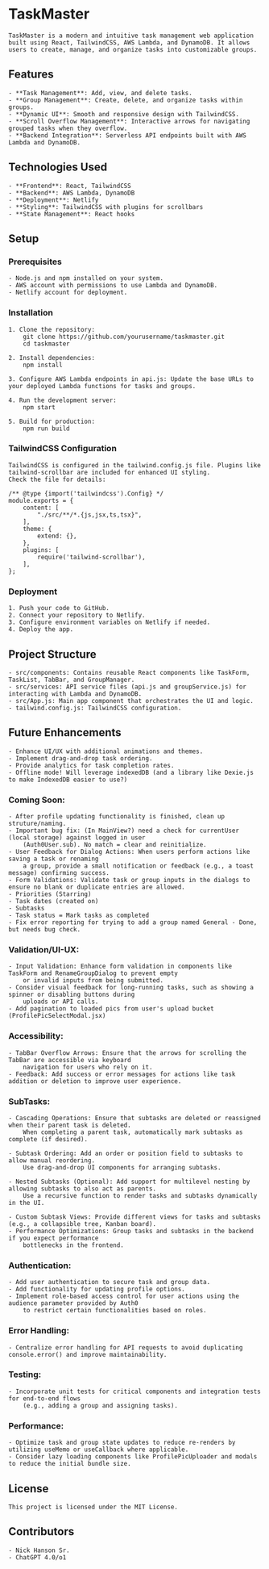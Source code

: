 # TaskMaster

    TaskMaster is a modern and intuitive task management web application built using React, TailwindCSS, AWS Lambda, and DynamoDB. It allows users to create, manage, and organize tasks into customizable groups.

## Features

    - **Task Management**: Add, view, and delete tasks.
    - **Group Management**: Create, delete, and organize tasks within groups.
    - **Dynamic UI**: Smooth and responsive design with TailwindCSS.
    - **Scroll Overflow Management**: Interactive arrows for navigating grouped tasks when they overflow.
    - **Backend Integration**: Serverless API endpoints built with AWS Lambda and DynamoDB.

## Technologies Used

    - **Frontend**: React, TailwindCSS
    - **Backend**: AWS Lambda, DynamoDB
    - **Deployment**: Netlify
    - **Styling**: TailwindCSS with plugins for scrollbars
    - **State Management**: React hooks

## Setup

### Prerequisites
    - Node.js and npm installed on your system.
    - AWS account with permissions to use Lambda and DynamoDB.
    - Netlify account for deployment.

### Installation

    1. Clone the repository:
        git clone https://github.com/yourusername/taskmaster.git
        cd taskmaster

    2. Install dependencies:
        npm install

    3. Configure AWS Lambda endpoints in api.js: Update the base URLs to your deployed Lambda functions for tasks and groups.

    4. Run the development server:
        npm start

    5. Build for production:
        npm run build

### TailwindCSS Configuration

    TailwindCSS is configured in the tailwind.config.js file. Plugins like tailwind-scrollbar are included for enhanced UI styling.
    Check the file for details:

    /** @type {import('tailwindcss').Config} */
    module.exports = {
        content: [
            "./src/**/*.{js,jsx,ts,tsx}",
        ],
        theme: {
            extend: {},
        },
        plugins: [
            require('tailwind-scrollbar'),
        ],
    };

### Deployment

    1. Push your code to GitHub.
    2. Connect your repository to Netlify.
    3. Configure environment variables on Netlify if needed.
    4. Deploy the app.

## Project Structure

    - src/components: Contains reusable React components like TaskForm, TaskList, TabBar, and GroupManager.
    - src/services: API service files (api.js and groupService.js) for interacting with Lambda and DynamoDB.
    - src/App.js: Main app component that orchestrates the UI and logic.
    - tailwind.config.js: TailwindCSS configuration.

## Future Enhancements
    - Enhance UI/UX with additional animations and themes.
    - Implement drag-and-drop task ordering.
    - Provide analytics for task completion rates.
    - Offline mode! Will leverage indexedDB (and a library like Dexie.js to make IndexedDB easier to use?)

### Coming Soon:
    - After profile updating functionality is finished, clean up struture/naming.
    - Important bug fix: (In MainView?) need a check for currentUser (local storage) against logged in user
        (Auth0User.sub). No match = clear and reinitialize.
    - User Feedback for Dialog Actions: When users perform actions like saving a task or renaming
        a group, provide a small notification or feedback (e.g., a toast message) confirming success.
    - Form Validations: Validate task or group inputs in the dialogs to ensure no blank or duplicate entries are allowed.
    - Priorities (Starring)
    - Task dates (created on)
    - Subtasks
    - Task status = Mark tasks as completed
    - Fix error reporting for trying to add a group named General - Done, but needs bug check.

### Validation/UI-UX:
    - Input Validation: Enhance form validation in components like TaskForm and RenameGroupDialog to prevent empty
        or invalid inputs from being submitted.
    - Consider visual feedback for long-running tasks, such as showing a spinner or disabling buttons during
        uploads or API calls.
    - Add pagination to loaded pics from user's upload bucket (ProfilePicSelectModal.jsx)

### Accessibility:
    - TabBar Overflow Arrows: Ensure that the arrows for scrolling the TabBar are accessible via keyboard
        navigation for users who rely on it.
    - Feedback: Add success or error messages for actions like task addition or deletion to improve user experience.

### SubTasks:
    - Cascading Operations: Ensure that subtasks are deleted or reassigned when their parent task is deleted.
        When completing a parent task, automatically mark subtasks as complete (if desired).

    - Subtask Ordering: Add an order or position field to subtasks to allow manual reordering.
        Use drag-and-drop UI components for arranging subtasks.

    - Nested Subtasks (Optional): Add support for multilevel nesting by allowing subtasks to also act as parents.
        Use a recursive function to render tasks and subtasks dynamically in the UI.

    - Custom Subtask Views: Provide different views for tasks and subtasks (e.g., a collapsible tree, Kanban board).
    - Performance Optimizations: Group tasks and subtasks in the backend if you expect performance
        bottlenecks in the frontend.

### Authentication:
    - Add user authentication to secure task and group data.
    - Add functionality for updating profile options.
    - Implement role-based access control for user actions using the audience parameter provided by Auth0
        to restrict certain functionalities based on roles.

### Error Handling:
    - Centralize error handling for API requests to avoid duplicating console.error() and improve maintainability.

### Testing:
    - Incorporate unit tests for critical components and integration tests for end-to-end flows
        (e.g., adding a group and assigning tasks).

### Performance:
    - Optimize task and group state updates to reduce re-renders by utilizing useMemo or useCallback where applicable.
    - Consider lazy loading components like ProfilePicUploader and modals to reduce the initial bundle size.

## License

    This project is licensed under the MIT License.

## Contributors

    - Nick Hanson Sr.
    - ChatGPT 4.0/o1
